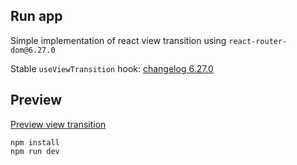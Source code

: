 ## Run app

Simple implementation of react view transition using `react-router-dom@6.27.0`

Stable `useViewTransition` hook: [changelog 6.27.0](https://github.com/remix-run/react-router/commit/7607712908f2a1f7e0375e48185dbc9c7171e541)

## Preview

[Preview view transition](https://imgur.com/ty02Sdp)

```
npm install
npm run dev
```
